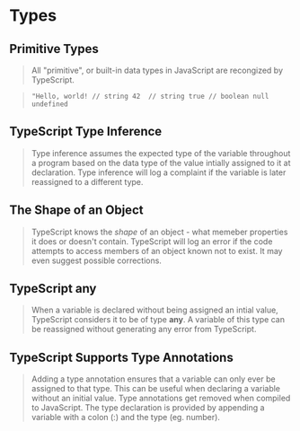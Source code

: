 # Types

## Primitive Types
> All "primitive", or built-in data types in JavaScript are recongized by TypeScript.

> `"Hello, world! // string
> 42  // string
> true // boolean
> null
> undefined`
## TypeScript Type Inference
> Type inference assumes the expected type of the variable throughout a program based on the data type of the value intially assigned to it at declaration. Type inference will log a complaint if the variable is later reassigned to a different type.
## The Shape of an Object
> TypeScript knows the *shape* of an object - what memeber properties it does or doesn't contain. TypeScript will log an error if the code attempts to access members of an object known not to exist. It may even suggest possible corrections.
## TypeScript any
> When a variable is declared without being assigned an intial value, TypeScript considers it to be of type **any**. A variable of this type can be reassigned without generating any error from TypeScript.
## TypeScript Supports Type Annotations
> Adding a type annotation ensures that a variable can only ever be assigned to that type. This can be useful when declaring a variable without an initial value. Type annotations get removed when compiled to JavaScript. The type declaration is provided by appending a variable with a colon (:) and the type (eg. number).